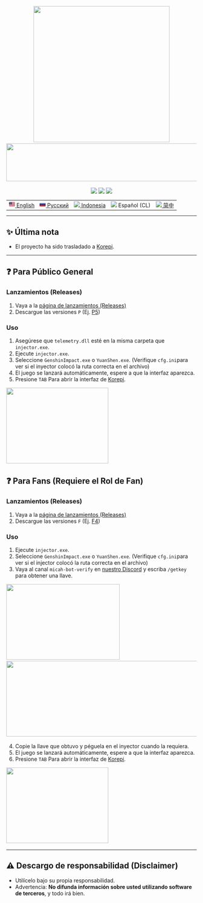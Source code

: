 <p align="center">
  <a href="#"><img width="360" height="360" src="https://media.discordapp.net/attachments/1033549666769449002/1107009612210765955/matches.png"></a>
  <a href="#"><img width="650" height="100" src="https://share.creavite.co/FBkHy3zbN4CgWCr0.gif"></a>
</p>

<p align="center">
	<a href="https://github.com/Korepi/keyauth-cpp-library/releases"><img src="https://img.shields.io/github/downloads/Korepi/keyauth-cpp-library/total.svg?style=for-the-badge&color=darkcyan"></a>
	<a href="https://github.com/Korepi/Korepi/graphs/contributors"><img src="https://img.shields.io/github/contributors/Korepi/Korepi?style=for-the-badge&color=darkcyan"></a>
	<a href="https://discord.gg/cottonbuds"><img src="https://img.shields.io/discord/440536354544156683?label=Discord&logo=discord&style=for-the-badge&color=darkviolet"></a>
</p>

<div align="center">
<table>
  <tr>
    <td valign="center"><a href="README.md"><img src="https://github.com/twitter/twemoji/blob/master/assets/svg/1f1fa-1f1f8.svg" width="16"/> English</td>
    <td valign="center"><a href="README_ru-ru.md"><img src="https://github.com/twitter/twemoji/blob/master/assets/svg/1f1f7-1f1fa.svg" width="16"/> Русский</a></td>
    <td valign="center"><a href="README_id-id.md"><img src="https://em-content.zobj.net/thumbs/120/twitter/351/flag-indonesia_1f1ee-1f1e9.png" width="16"/> Indonesia</td>
    <td valign="center"><img src="https://twemoji.maxcdn.com/v/13.0.0/svg/1f1e8-1f1f1.svg" width="16"/> Español (CL)</td>
    <td valign="center"><a href="README_zh-cn.md"><img src="https://em-content.zobj.net/thumbs/120/twitter/351/flag-china_1f1e8-1f1f3.png" width="16"/> 简中</a> </td>
  </tr>
</table>
</div>

---

## ✨ Última nota
- El proyecto ha sido trasladado a [Korepi](https://github.com/Korepi/Korepi).

---

## ❓ Para Público General

### Lanzamientos (Releases)
1. Vaya a la [página de lanzamientos (Releases)](https://github.com/Korepi/keyauth-cpp-library/releases)
2. Descargue las versiones `P` (Ej. [P5](https://github.com/Korepi/keyauth-cpp-library/releases/tag/P5))

### Uso
1. Asegúrese que `telemetry.dll` esté en la misma carpeta que `injector.exe`.
2. Ejecute `injector.exe`.
3. Seleccione `GenshinImpact.exe` o `YuanShen.exe`. (Verifique `cfg.ini`para ver si el inyector colocó la ruta correcta en el archivo)
4. El juego se lanzará automáticamente, espere a que la interfaz aparezca.
5. Presione `TAB` Para abrir la interfaz de [Korepi](https://github.com/Korepi/Korepi).

<a href="#"><img width="270" height="200" src="https://images.drivereasy.com/wp-content/uploads/2018/09/img_5ba9fcbbcb694.png"></a>

## ❓ Para Fans (Requiere el Rol de Fan)

### Lanzamientos (Releases)
1. Vaya a la [página de lanzamientos (Releases)](https://github.com/Korepi/keyauth-cpp-library/releases)
2. Descargue las versiones `F` (Ej. [F4](https://github.com/Korepi/keyauth-cpp-library/releases/tag/F4))

### Uso
1. Ejecute `injector.exe`.
2. Seleccione `GenshinImpact.exe` o `YuanShen.exe`. (Verifique `cfg.ini`para ver si el injector colocó la ruta correcta en el archivo)
3. Vaya al canal `micah-bot-verify` en [nuestro Discord](https://discord.gg/cottonbuds) y escriba `/getkey` para obtener una llave.

<a href="#"><img width="300" height="200" src="https://cdn.discordapp.com/attachments/1126893908597669989/1128329159559622676/image.png"></a>
<a href="#"><img width="700" height="200" src="https://media.discordapp.net/attachments/1126893908597669989/1128329417521889350/Untitled.png"></a>

4. Copie la llave que obtuvo y péguela en el inyector cuando la requiera.
5. El juego se lanzará automáticamente, espere a que la interfaz aparezca.
6. Presione `TAB` Para abrir la interfaz de [Korepi](https://github.com/Korepi/Korepi).

<a href="#"><img width="270" height="200" src="https://images.drivereasy.com/wp-content/uploads/2018/09/img_5ba9fcbbcb694.png"></a>

---
## ⚠ Descargo de responsabilidad (Disclaimer)
- Utilícelo bajo su propia responsabilidad.
- Advertencia: **No difunda información sobre usted utilizando software de terceros**, y todo irá bien.
